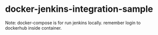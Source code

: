 # docker-jenkins-integration-sample

Note: docker-compose is for run jenkins locally. remember login to dockerhub inside container. 
